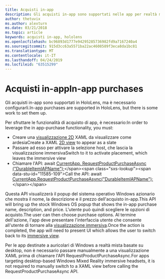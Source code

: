 ```yaml
---
title: Acquisti in-app
description: Gli acquisti in-app sono supportati nelle app per realtà mista, ma è necessario configurarli.
author: thetuvix
ms.author: alexturn
ms.date: 03/21/2018
ms.topic: article
keywords: acquisti in-app, hololens
ms.openlocfilehash: bc96893d1777e94295285736982fd9a7167240a4
ms.sourcegitcommit: 915d3cc63a5571ba22ac4608589f3eca8da1bc81
ms.translationtype: MT
ms.contentlocale: it-IT
ms.lasthandoff: 04/24/2019
ms.locfileid: "63515299"
---
```

# <a name="in-app-purchases"></a><span data-ttu-id="11585-104">Acquisti in-app</span><span class="sxs-lookup"><span data-stu-id="11585-104">In-app purchases</span></span>

<span data-ttu-id="11585-105">Gli acquisti in-app sono supportati in HoloLens, ma è necessario configurarli.</span><span class="sxs-lookup"><span data-stu-id="11585-105">In-app purchases are supported in HoloLens, but there is some work to set them up.</span></span>

<span data-ttu-id="11585-106">Per sfruttare le funzionalità di acquisto di app, è necessario:</span><span class="sxs-lookup"><span data-stu-id="11585-106">In order to leverage the in app-purchase functionality, you must:</span></span>
* <span data-ttu-id="11585-107">Creare una [visualizzazione 2D](app-views.md) XAML da visualizzare come ardesia</span><span class="sxs-lookup"><span data-stu-id="11585-107">Create a XAML [2D view](app-views.md) to appear as a slate</span></span>
* <span data-ttu-id="11585-108">Passare ad esso per attivare la selezione host, che lascia la visualizzazione immersiva</span><span class="sxs-lookup"><span data-stu-id="11585-108">Switch to it to activate placement, which leaves the immersive view</span></span>
* <span data-ttu-id="11585-109">Chiamare l'API: await [CurrentApp. RequestProductPurchaseAsync ("DurableItemIAPName");](https://docs.microsoft.com/uwp/api/windows.applicationmodel.store.currentapp#Windows_ApplicationModel_Store_CurrentApp_RequestProductPurchaseAsync_System_String_)</span><span class="sxs-lookup"><span data-stu-id="11585-109">Call the API: await [CurrentApp.RequestProductPurchaseAsync("DurableItemIAPName");](https://docs.microsoft.com/uwp/api/windows.applicationmodel.store.currentapp#Windows_ApplicationModel_Store_CurrentApp_RequestProductPurchaseAsync_System_String_)</span></span>

<span data-ttu-id="11585-110">Questa API visualizzerà il popup del sistema operativo Windows azionario che mostra il nome, la descrizione e il prezzo dell'acquisto in-app.</span><span class="sxs-lookup"><span data-stu-id="11585-110">This API will bring up the stock Windows OS popup that shows the in-app purchase name, description, and price.</span></span> <span data-ttu-id="11585-111">L'utente può quindi scegliere le opzioni di acquisto.</span><span class="sxs-lookup"><span data-stu-id="11585-111">The user can then choose purchase options.</span></span> <span data-ttu-id="11585-112">Al termine dell'azione, l'app deve presentare l'interfaccia utente che consente all'utente di tornare alla [visualizzazione immersiva](app-views.md).</span><span class="sxs-lookup"><span data-stu-id="11585-112">Once the action is completed, the app will need to present UI which allows the user to switch back to its [immersive view](app-views.md).</span></span>

<span data-ttu-id="11585-113">Per le app destinate a auricolari di Windows a realtà mista basate su desktop, non è necessario passare manualmente a una visualizzazione XAML prima di chiamare l'API RequestProductPurchaseAsync.</span><span class="sxs-lookup"><span data-stu-id="11585-113">For apps targeting desktop-based Windows Mixed Reality immersive headsets, it is not required to manually switch to a XAML view before calling the RequestProductPurchaseAsync API.</span></span>
